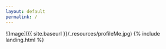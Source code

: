 ```yaml
---
layout: default
permalink: /
---
```

![Image]({{ site.baseurl }}/_resources/profileMe.jpg)
{% include landing.html %}